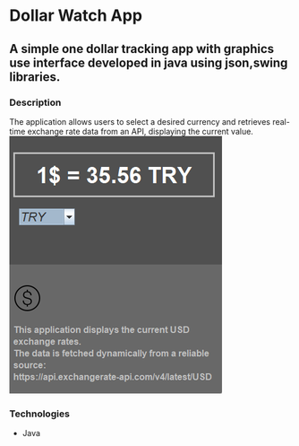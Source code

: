 # Dollar Watch App
A simple one dollar tracking app with graphics use interface developed in java using json,swing libraries.
---
### Description
The application allows users to select a desired currency and retrieves real-time exchange rate data from an API, displaying the current value.
![AppImage](DollarWatch/src/AppSS.png)
### Technologies
- Java

